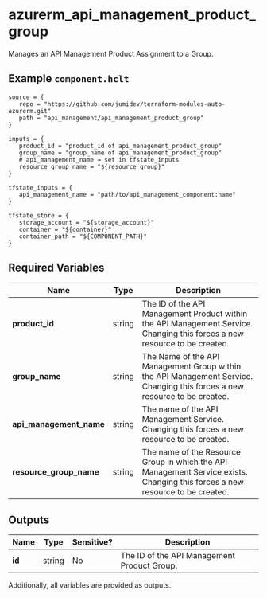 # azurerm_api_management_product_group

Manages an API Management Product Assignment to a Group.

## Example `component.hclt`

```hcl
source = {
   repo = "https://github.com/jumidev/terraform-modules-auto-azurerm.git" 
   path = "api_management/api_management_product_group" 
}

inputs = {
   product_id = "product_id of api_management_product_group" 
   group_name = "group_name of api_management_product_group" 
   # api_management_name → set in tfstate_inputs
   resource_group_name = "${resource_group}" 
}

tfstate_inputs = {
   api_management_name = "path/to/api_management_component:name" 
}

tfstate_store = {
   storage_account = "${storage_account}" 
   container = "${container}" 
   container_path = "${COMPONENT_PATH}" 
}

```

## Required Variables

| Name | Type |  Description |
| ---- | --------- |  ----------- |
| **product_id** | string |  The ID of the API Management Product within the API Management Service. Changing this forces a new resource to be created. | 
| **group_name** | string |  The Name of the API Management Group within the API Management Service. Changing this forces a new resource to be created. | 
| **api_management_name** | string |  The name of the API Management Service. Changing this forces a new resource to be created. | 
| **resource_group_name** | string |  The name of the Resource Group in which the API Management Service exists. Changing this forces a new resource to be created. | 



## Outputs

| Name | Type | Sensitive? | Description |
| ---- | ---- | --------- | --------- |
| **id** | string | No  | The ID of the API Management Product Group. | 

Additionally, all variables are provided as outputs.
